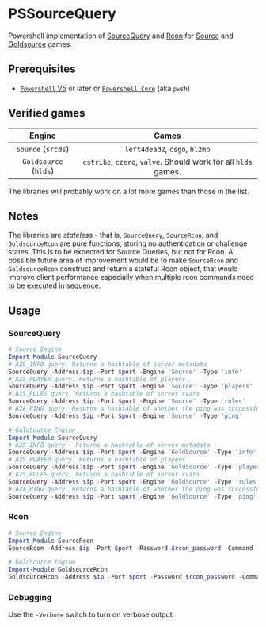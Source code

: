 # PSSourceQuery

Powershell implementation of [SourceQuery](https://developer.valvesoftware.com/wiki/Server_queries) and [Rcon](https://developer.valvesoftware.com/wiki/Source_RCON_Protocol) for [Source](https://developer.valvesoftware.com/wiki/Source) and [Goldsource](https://developer.valvesoftware.com/wiki/Goldsource) games.

## Prerequisites

- [`Powershell` V5](https://www.microsoft.com/en-us/download/details.aspx?id=50395) or later or [`Powershell Core`](https://github.com/powershell/powershell) (aka `pwsh`)

## Verified games

Engine           |       Games
:---------------:|:---------------:
`Source` (`srcds`) | `left4dead2`, `csgo`, `hl2mp`
`Goldsource` (`hlds`) | `cstrike`, `czero`, `valve`. Should work for all `hlds` games.

The libraries will probably work on a lot more games than those in the list.

## Notes

The libraries are *stateless* - that is, `SourceQuery`, `SourceRcon`, and `GoldsourceRcon` are pure functions, storing no authentication or challenge states. This is to be expected for Source Queries, but not for Rcon. A possible future area of improvement would be to make `SourceRcon` and `GoldsourceRcon` construct and return a stateful Rcon object, that would improve client performance especially when multiple rcon commands need to be executed in sequence.

## Usage

### SourceQuery

```powershell
# Source Engine
Import-Module SourceQuery
# A2S_INFO query. Returns a hashtable of server metadata
SourceQuery -Address $ip -Port $port -Engine 'Source' -Type 'info'
# A2S_PLAYER query. Returns a hashtable of players
SourceQuery -Address $ip -Port $port -Engine 'Source' -Type 'players'   #
# A2S_RULES query, Returns a hashtable of server cvars
SourceQuery -Address $ip -Port $port -Engine 'Source' -Type 'rules'
# A2A_PING query. Returns a hashtable of whether the ping was successful
SourceQuery -Address $ip -Port $port -Engine 'Source' -Type 'ping'

# GoldSource Engine
Import-Module SourceQuery
# A2S_INFO query - Returns a hashtable of server metadata
SourceQuery -Address $ip -Port $port -Engine 'GoldSource' -Type 'info'
# A2S_PLAYER query. Returns a hashtable of players
SourceQuery -Address $ip -Port $port -Engine 'GoldSource' -Type 'players'
# A2S_RULES query, Returns a hashtable of server cvars
SourceQuery -Address $ip -Port $port -Engine 'GoldSource' -Type 'rules'
# A2A_PING query. Returns a hashtable of whether the ping was successful
SourceQuery -Address $ip -Port $port -Engine 'GoldSource' -Type 'ping'
```

### Rcon

```powershell
# Source Engine
Import-Module SourceRcon
SourceRcon -Address $ip -Port $port -Password $rcon_password -Command 'status'

# GoldSource Engine
Import-Module GoldsourceRcon
GoldsourceRcon -Address $ip -Port $port -Password $rcon_password -Command 'status'
```

### Debugging

Use the `-Verbose` switch to turn on verbose output.
